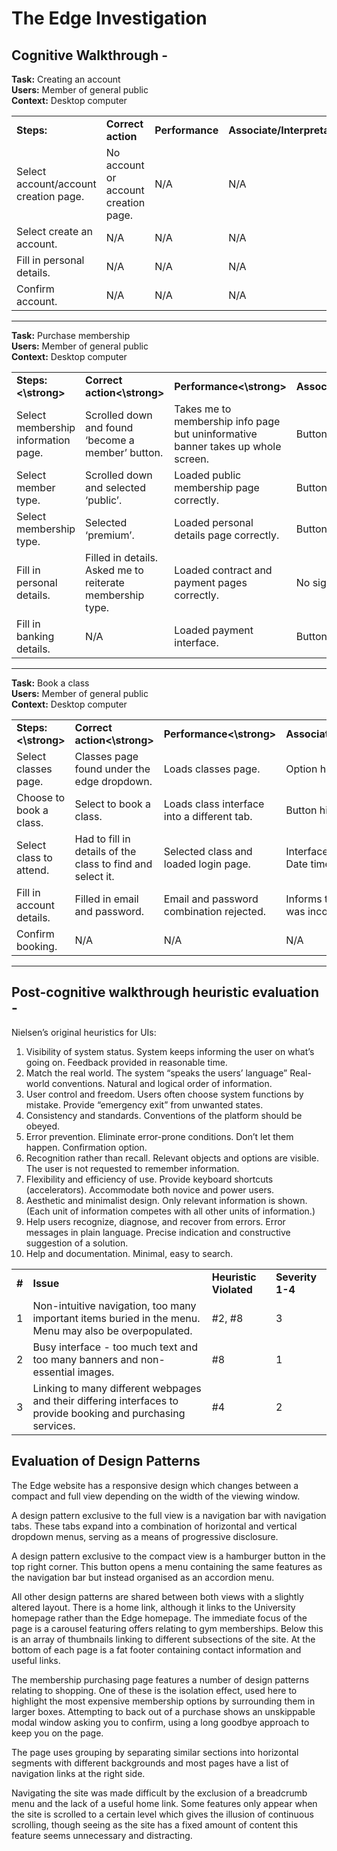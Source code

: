 # The Edge Investigation

## Cognitive Walkthrough -

**Task:** Creating an account\
**Users:** Member of general public\
**Context:** Desktop computer

<table>
  <tr>
   <td><strong>Steps:</strong>
   </td>
   <td><strong>Correct action</strong>
   </td>
   <td><strong>Performance</strong>
   </td>
   <td><strong>Associate/Interpretation</strong>
   </td>
  </tr>
  <tr>
   <td>Select account/account creation page.
   </td>
   <td>No account or account creation page.
   </td>
   <td>N/A
   </td>
   <td>N/A
   </td>
  </tr>
  <tr>
   <td>Select create an account.
   </td>
   <td>N/A
   </td>
   <td>N/A
   </td>
   <td>N/A
   </td>
  </tr>
  <tr>
   <td>Fill in personal details.
   </td>
   <td>N/A
   </td>
   <td>N/A
   </td>
   <td>N/A
   </td>
  </tr>
  <tr>
   <td>Confirm account.
   </td>
   <td>N/A
   </td>
   <td>N/A
   </td>
   <td>N/A
   </td>
  </tr>
</table>

---

**Task:** Purchase membership\
**Users:** Member of general public\
**Context:** Desktop computer


<table>
   <tr>
   <td><strong>Steps:<\strong>
   </td>
   <td><strong>Correct action<\strong>
   </td>
   <td><strong>Performance<\strong>
   </td>
   <td><strong>Associate/Interpretation<\strong>
   </td>
  </tr>
  <tr>
   <td>Select membership information page.
   </td>
   <td>Scrolled down and found ‘become a member’ button.
   </td>
   <td>Takes me to membership info page but uninformative banner takes up whole screen.
   </td>
   <td>Button faded upon hover.
   </td>
  </tr>
  <tr>
   <td>Select member type.
   </td>
   <td>Scrolled down and selected ‘public’.
   </td>
   <td>Loaded public membership page correctly.
   </td>
   <td>Button changed colour on hover.
   </td>
  </tr>
  <tr>
   <td>Select membership type.
   </td>
   <td>Selected ‘premium’.
   </td>
   <td>Loaded personal details page correctly.
   </td>
   <td>Button faded upon hover.
   </td>
  </tr>
  <tr>
   <td>Fill in personal details.
   </td>
   <td>Filled in details. Asked me to reiterate membership type.
   </td>
   <td>Loaded contract and payment pages correctly.
   </td>
   <td>No signifers. 
   </td>
  </tr>
  <tr>
   <td>Fill in banking details.
   </td>
   <td>N/A
   </td>
   <td>Loaded payment interface.
   </td>
   <td>Buttons highlighted.
   </td>
  </tr>
</table>

---

**Task:** Book a class\
**Users:** Member of general public\
**Context:** Desktop computer

<table>
    <tr>
   <td><strong>Steps:<\strong>
   </td>
   <td><strong>Correct action<\strong>
   </td>
   <td><strong>Performance<\strong>
   </td>
   <td><strong>Associate/Interpretation<\strong>
   </td>
  </tr>
  <tr>
   <td>Select classes page.
   </td>
   <td>Classes page found under the edge dropdown.
   </td>
   <td>Loads classes page.
   </td>
   <td>Option highlighted on hover.
   </td>
  </tr>
  <tr>
   <td>Choose to book a class.
   </td>
   <td>Select to book a class.
   </td>
   <td>Loads class interface into a different tab.
   </td>
   <td>Button highlighted on hover.
   </td>
  </tr>
  <tr>
   <td>Select class to attend.
   </td>
   <td>Had to fill in details of the class to find and select it.
   </td>
   <td>Selected class and loaded login page.
   </td>
   <td>Interface is different to main site. Date time is American.
   </td>
  </tr>
  <tr>
   <td>Fill in account details.
   </td>
   <td>Filled in email and password.
   </td>
   <td>Email and password combination rejected.
   </td>
   <td>Informs that username or password was incorrect.
   </td>
  </tr>
  <tr>
   <td>Confirm booking.
   </td>
   <td>N/A
   </td>
   <td>N/A
   </td>
   <td>N/A
   </td>
  </tr>
</table>

---

## Post-cognitive walkthrough heuristic evaluation -

Nielsen’s original heuristics for UIs:



1. Visibility of system status. System keeps informing the user on what’s going on. Feedback provided in reasonable time. 
2. Match the real world. The system “speaks the users’ language” Real-world conventions. Natural and logical order of information. 
3. User control and freedom. Users often choose system functions by mistake. Provide “emergency exit” from unwanted states. 
4. Consistency and standards. Conventions of the platform should be obeyed. 
5. Error prevention. Eliminate error-prone conditions. Don’t let them happen. Confirmation option.
6. Recognition rather than recall. Relevant objects and options are visible. The user is not requested to remember information. 
7. Flexibility and efficiency of use. Provide keyboard shortcuts (accelerators). Accommodate both novice and power users. 
8. Aesthetic and minimalist design. Only relevant information is shown. (Each unit of information competes with all other units of information.) 
9. Help users recognize, diagnose, and recover from errors. Error messages in plain language. Precise indication and constructive suggestion of a solution.
10. Help and documentation. Minimal, easy to search.

<table>
  <tr>
   <td>
<strong>#</strong>
   </td>
   <td><strong>Issue</strong>
   </td>
   <td><strong>Heuristic Violated</strong>
   </td>
   <td><strong>Severity 1-4</strong>
   </td>
  </tr>
  <tr>
   <td>1
   </td>
   <td>Non-intuitive navigation, too many important items buried in the menu. Menu may also be overpopulated.
   </td>
   <td>#2, #8
   </td>
   <td>3
   </td>
  </tr>
  <tr>
   <td>2
   </td>
   <td>Busy interface - too much text and too many banners and non-essential images.
   </td>
   <td>#8
   </td>
   <td>1
   </td>
  </tr>
  <tr>
   <td>3
   </td>
   <td>Linking to many different webpages and their differing interfaces to provide booking and purchasing services.
   </td>
   <td>#4
   </td>
   <td>2
   </td>
  </tr>
</table>


## Evaluation of Design Patterns

The Edge website has a responsive design which changes between a compact and full view depending on the width of the viewing window.

A design pattern exclusive to the full view is a navigation bar with navigation tabs. These tabs expand into a combination of horizontal and vertical dropdown menus, serving as a means of progressive disclosure.

A design pattern exclusive to the compact view is a hamburger button in the top right corner. This button opens a menu containing the same features as the navigation bar but instead organised as an accordion menu.

All other design patterns are shared between both views with a slightly altered layout. There is a home link, although it links to the University homepage rather than the Edge homepage. The immediate focus of the page is a carousel featuring offers relating to gym memberships. Below this is an array of thumbnails linking to different subsections of the site. At the bottom of each page is a fat footer containing contact information and useful links.

The membership purchasing page features a number of design patterns relating to shopping. One of these is the isolation effect, used here to highlight the most expensive membership options by surrounding them in larger boxes. Attempting to back out of a purchase shows an unskippable modal window asking you to confirm, using a long goodbye approach to keep you on the page.

The page uses grouping by separating similar sections into horizontal segments with different backgrounds and most pages have a list of navigation links at the right side.

Navigating the site was made difficult by the exclusion of a breadcrumb menu and the lack of a useful home link. Some features only appear when the site is scrolled to a certain level which gives the illusion of continuous scrolling, though seeing as the site has a fixed amount of content this feature seems unnecessary and distracting.
